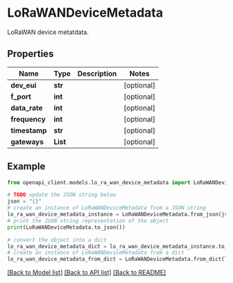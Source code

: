 # LoRaWANDeviceMetadata

LoRaWAN device metatdata.

## Properties

Name | Type | Description | Notes
------------ | ------------- | ------------- | -------------
**dev_eui** | **str** |  | [optional] 
**f_port** | **int** |  | [optional] 
**data_rate** | **int** |  | [optional] 
**frequency** | **int** |  | [optional] 
**timestamp** | **str** |  | [optional] 
**gateways** | **List** |  | [optional] 

## Example

```python
from openapi_client.models.lo_ra_wan_device_metadata import LoRaWANDeviceMetadata

# TODO update the JSON string below
json = "{}"
# create an instance of LoRaWANDeviceMetadata from a JSON string
lo_ra_wan_device_metadata_instance = LoRaWANDeviceMetadata.from_json(json)
# print the JSON string representation of the object
print(LoRaWANDeviceMetadata.to_json())

# convert the object into a dict
lo_ra_wan_device_metadata_dict = lo_ra_wan_device_metadata_instance.to_dict()
# create an instance of LoRaWANDeviceMetadata from a dict
lo_ra_wan_device_metadata_from_dict = LoRaWANDeviceMetadata.from_dict(lo_ra_wan_device_metadata_dict)
```
[[Back to Model list]](../README.md#documentation-for-models) [[Back to API list]](../README.md#documentation-for-api-endpoints) [[Back to README]](../README.md)



